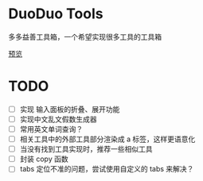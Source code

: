 # DuoDuo Tools

多多益善工具箱，一个希望实现很多工具的工具箱

[预览](https://duoduo.work/)

# TODO

- [ ] 实现 输入面板的折叠、展开功能
- [ ] 实现中文乱文假数生成器 
- [ ] 常用英文单词查询？
- [ ] 相关工具中的外部工具部分渲染成 a 标签，这样更语意化
- [ ] 当没有找到工具实现时，推荐一些相似工具
- [ ] 封装 copy 函数
- [ ] tabs 定位不准的问题，尝试使用自定义的 tabs 来解决？